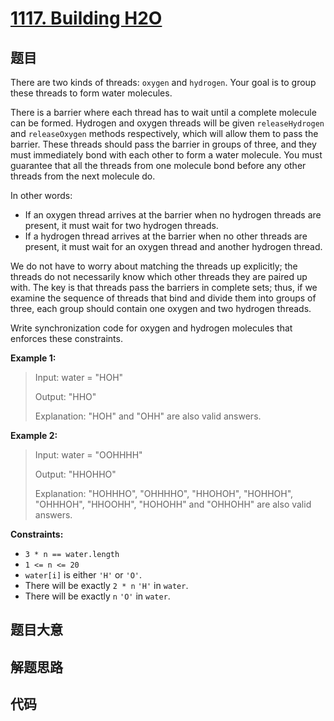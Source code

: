 # [1117. Building H2O](https://leetcode.com/problems/building-h2o/)

## 题目

There are two kinds of threads: `oxygen` and `hydrogen`. Your goal is to group
these threads to form water molecules.

There is a barrier where each thread has to wait until a complete molecule can
be formed. Hydrogen and oxygen threads will be given `releaseHydrogen` and
`releaseOxygen` methods respectively, which will allow them to pass the
barrier. These threads should pass the barrier in groups of three, and they
must immediately bond with each other to form a water molecule. You must
guarantee that all the threads from one molecule bond before any other threads
from the next molecule do.

In other words:

  * If an oxygen thread arrives at the barrier when no hydrogen threads are present, it must wait for two hydrogen threads.
  * If a hydrogen thread arrives at the barrier when no other threads are present, it must wait for an oxygen thread and another hydrogen thread.

We do not have to worry about matching the threads up explicitly; the threads
do not necessarily know which other threads they are paired up with. The key
is that threads pass the barriers in complete sets; thus, if we examine the
sequence of threads that bind and divide them into groups of three, each group
should contain one oxygen and two hydrogen threads.

Write synchronization code for oxygen and hydrogen molecules that enforces
these constraints.



**Example 1:**

> Input: water = "HOH"
> 
> Output: "HHO"
> 
> Explanation: "HOH" and "OHH" are also valid answers.

**Example 2:**

> Input: water = "OOHHHH"
> 
> Output: "HHOHHO"
> 
> Explanation: "HOHHHO", "OHHHHO", "HHOHOH", "HOHHOH", "OHHHOH", "HHOOHH", "HOHOHH" and "OHHOHH" are also valid answers.

**Constraints:**

  * `3 * n == water.length`
  * `1 <= n <= 20`
  * `water[i]` is either `'H'` or `'O'`.
  * There will be exactly `2 * n` `'H'` in `water`.
  * There will be exactly `n` `'O'` in `water`.


## 题目大意

## 解题思路

## 代码

```javascript

```


